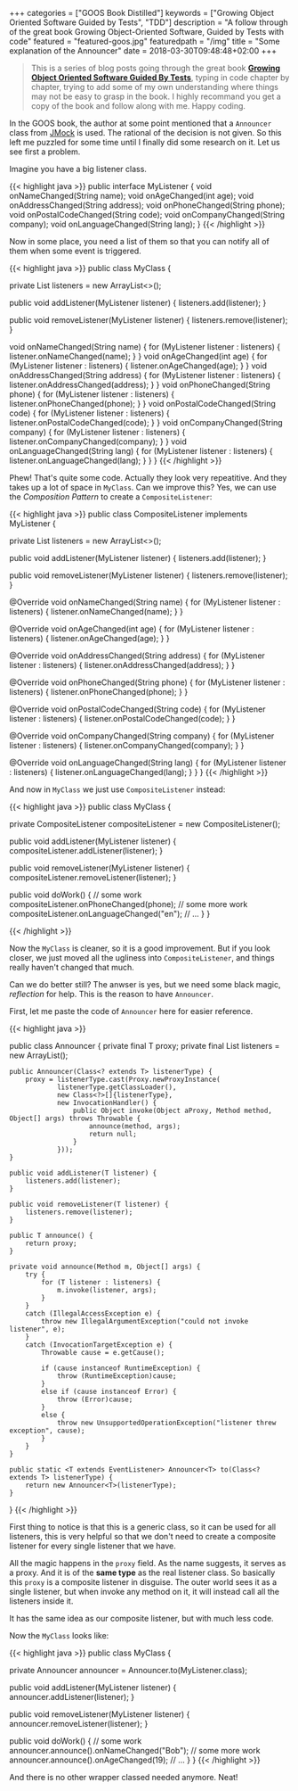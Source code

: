 +++
categories = ["GOOS Book Distilled"]
keywords = ["Growing Object Oriented Software Guided by Tests", "TDD"]
description = "A follow through of the great book Growing Object-Oriented Software, Guided by Tests with code"
featured = "featured-goos.jpg"
featuredpath = "/img"
title = "Some explanation of the Announcer"
date = 2018-03-30T09:48:48+02:00
+++

>This is a series of blog posts going through the great book [**Growing Object Oriented Software Guided By Tests**](https://www.amazon.com/Growing-Object-Oriented-Software-Guided-Tests/dp/0321503627), typing in code chapter by chapter, trying to add some of my own understanding where things may not be easy to grasp in the book. I highly recommand you get a copy of the book and follow along with me. Happy coding.

In the GOOS book, the author at some point mentioned that a `Announcer` class from [JMock](https://github.com/jmock-developers/jmock-library/blob/master/jmock-example/src/main/org/jmock/example/announcer/Announcer.java) is used. The rational of the decision is not given. So this left me puzzled for some time until I finally did some research on it. Let us see first a problem.

Imagine you have a big listener class.

{{< highlight java >}}
public interface MyListener {
  void onNameChanged(String name);
  void onAgeChanged(int age);
  void onAddressChanged(String address);
  void onPhoneChanged(String phone);
  void onPostalCodeChanged(String code);
  void onCompanyChanged(String company);
  void onLanguageChanged(String lang);
}
{{< /highlight >}}

Now in some place, you need a list of them so that you can notify all of them when some event is triggered.

{{< highlight java >}}
public class MyClass {

  private List<MyListener> listeners = new ArrayList<>();
  
  public void addListener(MyListener listener) {
    listeners.add(listener);
  }
  
  public void removeListener(MyListener listener) {
    listeners.remove(listener);
  }
  
  void onNameChanged(String name) {
    for (MyListener listener : listeners) {
      listener.onNameChanged(name);
    }
  }
  void onAgeChanged(int age) {
    for (MyListener listener : listeners) {
        listener.onAgeChanged(age);
    }
  }
  void onAddressChanged(String address) {
    for (MyListener listener : listeners) {
      listener.onAddressChanged(address);
    }
  }
  void onPhoneChanged(String phone) {
    for (MyListener listener : listeners) {
      listener.onPhoneChanged(phone);
    }
  }
  void onPostalCodeChanged(String code) {
    for (MyListener listener : listeners) {
      listener.onPostalCodeChanged(code);
    }
  }
  void onCompanyChanged(String company) {
    for (MyListener listener : listeners) {
      listener.onCompanyChanged(company);
    }
  }
  void onLanguageChanged(String lang) {
    for (MyListener listener : listeners) {
      listener.onLanguageChanged(lang);
    }
  }
}
{{< /highlight >}}

Phew! That's quite some code. Actually they look very repeatitive. And they takes up a lot of space in `MyClass`. Can we improve this? Yes, we can use the *Composition Pattern* to create a `CompositeListener`:

{{< highlight java >}}
public class CompositeListener implements MyListener {

  private List<MyListener> listeners = new ArrayList<>();
  
  public void addListener(MyListener listener) {
    listeners.add(listener);
  }
  
  public void removeListener(MyListener listener) {
    listeners.remove(listener);
  }
  
  @Override
  void onNameChanged(String name) {
    for (MyListener listener : listeners) {
      listener.onNameChanged(name);
    }
  }
  
  @Override
  void onAgeChanged(int age) {
    for (MyListener listener : listeners) {
        listener.onAgeChanged(age);
    }
  }
  
  @Override
  void onAddressChanged(String address) {
    for (MyListener listener : listeners) {
      listener.onAddressChanged(address);
    }
  }
  
  @Override
  void onPhoneChanged(String phone) {
    for (MyListener listener : listeners) {
      listener.onPhoneChanged(phone);
    }
  }
  
  @Override
  void onPostalCodeChanged(String code) {
    for (MyListener listener : listeners) {
      listener.onPostalCodeChanged(code);
    }
  }
  
  @Override
  void onCompanyChanged(String company) {
    for (MyListener listener : listeners) {
      listener.onCompanyChanged(company);
    }
  }
  
  @Override
  void onLanguageChanged(String lang) {
    for (MyListener listener : listeners) {
      listener.onLanguageChanged(lang);
    }
  }
}
{{< /highlight >}}

And now in `MyClass` we just use `CompositeListener` instead:

{{< highlight java >}}
public class MyClass {

  private CompositeListener compositeListener = new CompositeListener();
  
  public void addListener(MyListener listener) {
    compositeListener.addListener(listener);
  }
  
  public void removeListener(MyListener listener) {
    compositeListener.removeListener(listener);
  }
  
  public void doWork() {
  // some work
  compositeListener.onPhoneChanged(phone);
  // some more work
  compositeListener.onLanguageChanged("en");
  // ...
  }
}

{{< /highlight >}}

Now the `MyClass` is cleaner, so it is a good improvement. But if you look closer, we just moved all the ugliness into `CompositeListener`, and things really haven't changed that much.

Can we do better still? The anwser is yes, but we need some black magic, *reflection* for help. This is the reason to have `Announcer`.

First, let me paste the code of `Announcer` here for easier reference.

{{< highlight java >}}

public class Announcer<T extends EventListener> {
    private final T proxy;
    private final List<T> listeners = new ArrayList<T>();


    public Announcer(Class<? extends T> listenerType) {
        proxy = listenerType.cast(Proxy.newProxyInstance(
                listenerType.getClassLoader(),
                new Class<?>[]{listenerType},
                new InvocationHandler() {
                    public Object invoke(Object aProxy, Method method, Object[] args) throws Throwable {
                        announce(method, args);
                        return null;
                    }
                }));
    }

    public void addListener(T listener) {
        listeners.add(listener);
    }

    public void removeListener(T listener) {
        listeners.remove(listener);
    }

    public T announce() {
        return proxy;
    }

    private void announce(Method m, Object[] args) {
        try {
            for (T listener : listeners) {
                m.invoke(listener, args);
            }
        }
        catch (IllegalAccessException e) {
            throw new IllegalArgumentException("could not invoke listener", e);
        }
        catch (InvocationTargetException e) {
            Throwable cause = e.getCause();

            if (cause instanceof RuntimeException) {
                throw (RuntimeException)cause;
            }
            else if (cause instanceof Error) {
                throw (Error)cause;
            }
            else {
                throw new UnsupportedOperationException("listener threw exception", cause);
            }
        }
    }

    public static <T extends EventListener> Announcer<T> to(Class<? extends T> listenerType) {
        return new Announcer<T>(listenerType);
    }
}
{{< /highlight >}}

First thing to notice is that this is a generic class, so it can be used for all listeners, this is very helpful so that we don't need to create a composite listener for every single listener that we have.

All the magic happens in the `proxy` field. As the name suggests, it serves as a proxy. And it is of the **same type** as the real listener class. So basically this `proxy` is a composite listener in disguise. The outer world sees it as a single listener, but when invoke any method on it, it will instead call all the listeners inside it.

It has the same idea as our composite listener, but with much less code.

Now the `MyClass` looks like:

{{< highlight java >}}
public class MyClass {

  private Announcer<MyListener> announcer = Announcer.to(MyListener.class);
  
  public void addListener(MyListener listener) {
    announcer.addListener(listener);
  }
  
  public void removeListener(MyListener listener) {
    announcer.removeListener(listener);
  }
  
  public void doWork() {
  // some work
  announcer.announce().onNameChanged("Bob");
  // some more work
  announcer.announce().onAgeChanged(19);
  // ...
  }
}
{{< /highlight >}}

And there is no other wrapper classed needed anymore. Neat!
